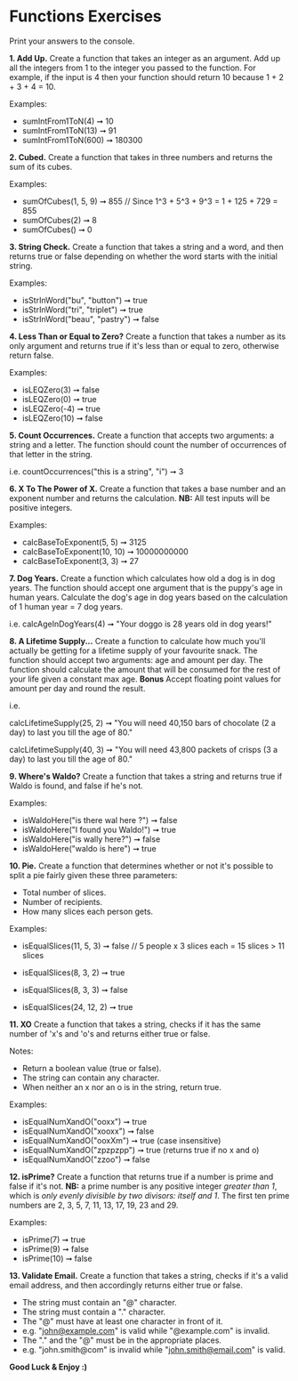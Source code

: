# Functions Exercises

Print your answers to the console.

**1. Add Up.**
Create a function that takes an integer as an argument. Add up all the integers from 1 to the integer you passed to the function. For example, if the input is 4 then your function should return 10 because 1 + 2 + 3 + 4 = 10.

Examples:
* sumIntFrom1ToN(4) ➞ 10
* sumIntFrom1ToN(13) ➞ 91
* sumIntFrom1ToN(600) ➞ 180300

**2. Cubed.**
Create a function that takes in three numbers and returns the sum of its cubes.

Examples:
* sumOfCubes(1, 5, 9) ➞ 855 // Since 1^3 + 5^3 + 9^3 = 1 + 125 + 729 = 855
* sumOfCubes(2) ➞ 8
* sumOfCubes() ➞ 0

**3. String Check.**
Create a function that takes a string and a word, and then returns true or false depending on whether the word starts with the initial string.


Examples:
* isStrInWord("bu", "button") ➞ true
* isStrInWord("tri", "triplet") ➞ true
* isStrInWord("beau", "pastry") ➞ false

**4. Less Than or Equal to Zero?**
Create a function that takes a number as its only argument and returns true if it's less than or equal to zero, otherwise return false.

Examples:
* isLEQZero(3) ➞ false
* isLEQZero(0) ➞ true
* isLEQZero(-4) ➞ true
* isLEQZero(10) ➞ false

**5. Count Occurrences.**
Create a function that accepts two arguments: a string and a letter. The function should count the number of occurrences of that letter in the string.

i.e.
countOccurrences("this is a string", "i") ➞ 3

**6. X To The Power of X.**
Create a function that takes a base number and an exponent number and returns the calculation. **NB:** All test inputs will be positive integers.

Examples:
* calcBaseToExponent(5, 5) ➞ 3125
* calcBaseToExponent(10, 10) ➞ 10000000000
* calcBaseToExponent(3, 3) ➞ 27

**7. Dog Years.**
Create a function which calculates how old a dog is in dog years. The function should accept one argument that is the puppy's age in human years. Calculate the dog's age in dog years based on the calculation of 1 human year = 7 dog years.

i.e.
 calcAgeInDogYears(4) ➞ "Your doggo is 28 years old in dog years!"

**8. A Lifetime Supply...**
Create a function to calculate how much you'll actually be getting for a lifetime supply of your favourite snack. The function should accept two arguments: age and amount per day. The function should calculate the amount that will be consumed for the rest of your life given a constant max age. **Bonus** Accept floating point values for amount per day and round the result.

i.e.

calcLifetimeSupply(25, 2) ➞ "You will need 40,150 bars of chocolate (2 a day) to last you till the age of 80."

calcLifetimeSupply(40, 3) ➞ "You will need 43,800 packets of crisps  (3 a day) to last you till the age of 80."

**9. Where's Waldo?**
Create a function that takes a string and returns true if Waldo is found, and false if he's not.

Examples:
* isWaldoHere("is there wal here ?") ➞ false
* isWaldoHere("I found you Waldo!") ➞ true
* isWaldoHere("is wally here?") ➞ false
* isWaldoHere("waldo is here") ➞ true

**10. Pie.**
Create a function that determines whether or not it's possible to split a pie fairly given these three parameters:

* Total number of slices.
* Number of recipients.
* How many slices each person gets.

Examples:
* isEqualSlices(11, 5, 3) ➞ false // 5 people x 3 slices each = 15 slices > 11 slices

* isEqualSlices(8, 3, 2) ➞ true
* isEqualSlices(8, 3, 3) ➞ false
* isEqualSlices(24, 12, 2) ➞ true

**11. XO**
Create a function that takes a string, checks if it has the same number of 'x's and 'o's and returns either true or false.

Notes:

* Return a boolean value (true or false).
* The string can contain any character.
* When neither an x nor an o is in the string, return true.

Examples:
* isEqualNumXandO("ooxx") ➞ true
* isEqualNumXandO("xooxx") ➞ false
* isEqualNumXandO("ooxXm") ➞ true (case insensitive)
* isEqualNumXandO("zpzpzpp") ➞ true (returns true if no x and o)
* isEqualNumXandO("zzoo") ➞ false

**12. isPrime?**
Create a function that returns true if a number is prime and false if it's not. **NB:** a prime number is any positive integer *greater than 1*, which is *only evenly divisible by two divisors: itself and 1*. The first ten prime numbers are 2, 3, 5, 7, 11, 13, 17, 19, 23 and 29.

Examples:
* isPrime(7) ➞ true
* isPrime(9) ➞ false
* isPrime(10) ➞ false

**13. Validate Email.**
Create a function that takes a string, checks if it's a valid email address, and then accordingly returns either true or false.

* The string must contain an "@" character.
* The string must contain a "." character.
* The "@" must have at least one character in front of it.
* e.g. "john@example.com" is valid while "@example.com" is invalid.
* The "." and the "@" must be in the appropriate places.
* e.g. "john.smith@com" is invalid while "john.smith@email.com" is valid.

**Good Luck & Enjoy :)**

